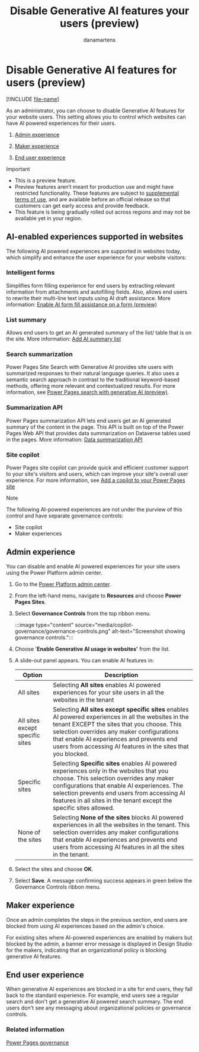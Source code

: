 ﻿---
title: Disable Generative AI features your users (preview)
description: "Learn how to disable generative AI features for your Microsoft users."
author: danamartens
ms.topic: conceptual
ms.date: 09/05/2024
ms.author: dmartens
ms.reviewer: dmartens
ms.collection:
 - bap-ai-copilot
contributors:
    - dmartens
    - tapanm
---

# Disable Generative AI features for users (preview)

[!INCLUDE [file-name](~/../shared-content/shared/preview-includes/preview-banner.md)]

As an administrator, you can choose to disable Generative AI features for your website users. This setting allows you to control which websites can have AI powered experiences for their users.

1. [Admin experience](/power-pages/security/disable-anonymous-access#admin-experience)

2. [Maker experience](/power-pages/security/disable-anonymous-access#maker-experience)

3. [End user experience](/power-pages/security/disable-anonymous-access#end-user-experience)

> [!IMPORTANT]
>
> - This is a preview feature.
> - Preview features aren’t meant for production use and might have restricted functionality. These features are subject to [supplemental terms of use](https://go.microsoft.com/fwlink/?linkid=2189520), and are available before an official release so that customers can get early access and provide feedback.
> - This feature is being gradually rolled out across regions and may not be available yet in your region.

## AI-enabled experiences supported in websites

The following AI powered experiences are supported in websites today, which simplify and enhance the user experience for your website visitors:

### Intelligent forms

Simplifies form filling experience for end users by extracting relevant information from attachments and autofilling fields. Also, allows end users to rewrite their multi-line text inputs using AI draft assistance. More information: [Enable AI form fill assistance on a form (preview)](../getting-started/add-form.md#enable-ai-form-fill-assistance-on-a-form-preview)

### List summary

Allows end users to get an AI generated summary of the list/ table that is on the site. More information: [Add AI summary list](../getting-started/add-ai-summary-list.md)

### Search summarization

Power Pages Site Search with Generative AI provides site users with summarized responses to their natural language queries. It also uses a semantic search approach in contrast to the traditional keyword-based methods, offering more relevant and contextualized results. For more information, see [Power Pages search with generative AI (preview)](/power-pages/configure/search/generative-ai).

### Summarization API

Power Pages summarization API lets end users get an AI generated summary of the content in the page. This API is built on top of the Power Pages Web API that provides data summarization on Dataverse tables used in the pages. More information: [Data summarization API](../configure/data-summarization-api.md)

### Site copilot

Power Pages site copilot can provide quick and efficient customer support to your site's visitors and users, which can improve your site's overall user experience. For more information, see [Add a copilot to your Power Pages site](/power-pages/getting-started/enable-chatbot)

> [!NOTE]
> The following AI-powered experiences are not under the purview of this control and have separate governance controls:
>
> - Site copilot
> - Maker experiences

## Admin experience

You can disable and enable AI powered experiences for your site users using the Power Platform admin center.

1. Go to the [Power Platform admin center](https://aka.ms/ppac).

1. From the left-hand menu, navigate to **Resources** and choose **Power Pages Sites**.

1. Select **Governance Controls** from the top ribbon menu.

   :::image type="content" source="media/copilot-governance/governance-controls.png" alt-text="Screenshot showing governance controls.":::

1. Choose '**Enable Generative AI usage in websites'** from the list.

1. A slide-out panel appears. You can enable AI features in:

   | Option | Description |
   |--------|-------------|
   | All sites | Selecting **All sites** enables AI powered experiences for your site users in all the websites in the tenant |
   | All sites except specific sites | Selecting **All sites except specific sites** enables AI powered experiences in all the websites in the tenant EXCEPT the sites that you choose. This selection overrides any maker configurations that enable AI experiences and prevents end users from accessing AI features in the sites that you blocked. |
   | Specific sites | Selecting **Specific sites** enables AI powered experiences only in the websites that you choose. This selection overrides any maker configurations that enable AI experiences. The selection prevents end users from accessing AI features in all sites in the tenant except the specific sites allowed. |
   | None of the sites | Selecting **None of the sites** blocks AI powered experiences in all the websites in the tenant. This selection overrides any maker configurations that enable AI experiences and prevents end users from accessing AI features in all the sites in the tenant. |

1. Select the sites and choose **OK**.

1. Select **Save**. A message confirming success appears in green below the Governance Controls ribbon menu.

## Maker experience

Once an admin completes the steps in the previous section, end users are blocked from using AI experiences based on the admin's choice.

For existing sites where AI-powered experiences are enabled by makers but blocked by the admin, a banner error message is displayed in Design Studio for the makers, indicating that an organizational policy is blocking generative AI features.

## End user experience

When generative AI experiences are blocked in a site for end users, they fall back to the standard experience. For example, end users see a regular search and don't get a generative AI powered search summary. The end users don't see any messaging about organizational policies or governance controls.

### Related information

[Power Pages governance](coe-portals.md)
